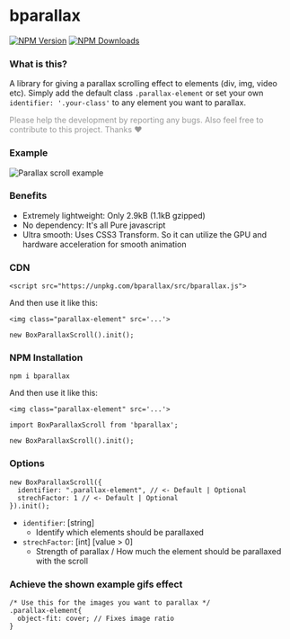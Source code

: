 # bparallax

[![NPM Version][npm-image]][npm-url]
[![NPM Downloads][downloads-image]][downloads-url]

[npm-image]: https://img.shields.io/npm/v/bparallax.svg
[npm-url]: https://npmjs.org/package/bparallax
[downloads-image]: https://img.shields.io/npm/dm/bparallax.svg
[downloads-url]: https://npmjs.org/package/bparallax

### What is this?

A library for giving a parallax scrolling effect to elements (div, img, video etc). Simply add the default class `.parallax-element` or set your own `identifier: '.your-class'` to any element you want to parallax.

<p style="color: rgba(0,0,0,0.4)">Please help the development by reporting any bugs. Also feel free to contribute to this project. Thanks ❤</p>

### Example

![Parallax scroll example](readme/example.gif "Parallax scroll example")

### Benefits

- Extremely lightweight: Only 2.9kB (1.1kB gzipped)
- No dependency: It's all Pure javascript
- Ultra smooth: Uses CSS3 Transform. So it can utilize the GPU and hardware acceleration for smooth animation

### CDN

```
<script src="https://unpkg.com/bparallax/src/bparallax.js">
```

And then use it like this:

```
<img class="parallax-element" src='...'>
```

```
new BoxParallaxScroll().init();
```

### NPM Installation

```
npm i bparallax
```

And then use it like this:

```
<img class="parallax-element" src='...'>
```

```
import BoxParallaxScroll from 'bparallax';

new BoxParallaxScroll().init();
```

### Options

```
new BoxParallaxScroll({
  identifier: ".parallax-element", // <- Default | Optional
  strechFactor: 1 // <- Default | Optional
}).init();
```

- `identifier`: [string]
  - Identify which elements should be parallaxed
- `strechFactor`: [int] [value > 0]
  - Strength of parallax / How much the element should be parallaxed with the scroll

### Achieve the shown example gifs effect

```
/* Use this for the images you want to parallax */
.parallax-element{
  object-fit: cover; // Fixes image ratio
}
```
